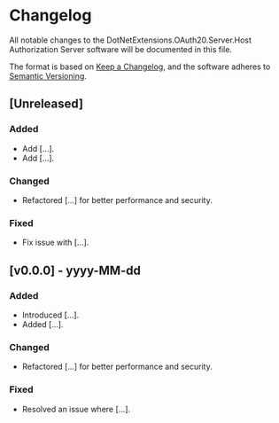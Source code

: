 # Changelog

All notable changes to the DotNetExtensions.OAuth20.Server.Host Authorization Server software will be documented in this file.

The format is based on [Keep a Changelog](https://keepachangelog.com/en/1.0.0/), and the software adheres to [Semantic Versioning](https://semver.org/spec/v2.0.0.html).

## [Unreleased]
### Added
- Add [...].
- Add [...].

### Changed
- Refactored [...] for better performance and security.

### Fixed
- Fix issue with [...].

## [v0.0.0] - yyyy-MM-dd
### Added
- Introduced [...].
- Added [...].

### Changed
- Refactored [...] for better performance and security.

### Fixed
- Resolved an issue where [...].
